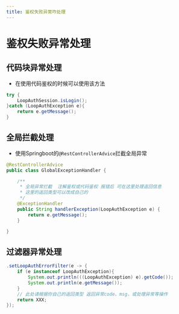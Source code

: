 ```yaml
---
title: 鉴权失败异常咋处理
---
```


# 鉴权失败异常处理

## 代码块异常处理

- 在使用代码鉴权的时候可以使用该方法

```java
try {
    LoopAuthSession.isLogin();
}catch (LoopAuthException e){
    return e.getMessage();
}
```

## 全局拦截处理

- 使用Springboot的`@RestControllerAdvice`拦截全局异常

```java
@RestControllerAdvice
public class GlobalExceptionHandler {

    /**
     * 全局异常拦截  注解鉴权或代码鉴权 报错后 可在这里处理返回信息
     * 这里的返回类型可以改成自己的
     */
    @ExceptionHandler
    public String handlerException(LoopAuthException e) {
        return e.getMessage();
    }

}
```

## 过滤器异常处理

```java
.setLoopAuthErrorFilter(e -> {
    if (e instanceof LoopAuthException){
        System.out.println(((LoopAuthException) e).getCode());
        System.out.println(e.getMessage());
    }
    // 此处请根据你自己的返回类型 返回异常code、msg，或处理异常等操作
    return XXX;
});
```